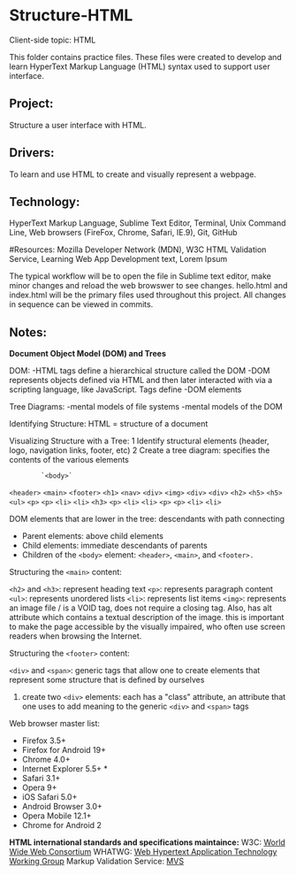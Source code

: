 # Structure-HTML
Client-side topic: HTML

This folder contains practice files.  These files were created to develop and learn HyperText Markup Language (HTML) syntax used to support user interface.

## Project: 
Structure a user interface with HTML.

## Drivers: 
To learn and use HTML to create and visually represent a webpage.

## Technology:  
HyperText Markup Language, Sublime Text Editor, Terminal, Unix Command Line, Web browsers (FireFox, Chrome, Safari, IE.9), Git, GitHub  

#Resources: 
Mozilla Developer Network (MDN), W3C HTML Validation Service, Learning Web App Development text, Lorem Ipsum

The typical workflow will be to open the file in Sublime text editor, make minor changes and reload the web browswer to see changes.  hello.html and index.html will be the primary files used throughout this project.  All changes in sequence can be viewed in commits.

## Notes:

**Document Object Model (DOM) and Trees**

DOM:
-HTML tags define a hierarchical structure called the DOM
-DOM represents objects defined via HTML and then later interacted with via a scripting language, like JavaScript. Tags define -DOM elements

Tree Diagrams:
-mental models of file systems
-mental models of the DOM

Identifying Structure:
HTML = structure of a document

Visualizing Structure with a Tree:
1 Identify structural elements (header, logo, navigation links, footer, etc)
2 Create a tree diagram: specifies the contents of the various elements

			`<body>`

  `<header>` 		`<main>`	`<footer>`
`<h1>` `<nav>`            `<div>` `<img>`      `<div>` `<div>`
		       `<h2>`	   `<h5>`      `<h5>`  `<ul>`
  		       `<p>`        `<p>`      `<li>`  `<li>`
		       `<h3>`	    `<p>`      `<li>`  `<li>`
		       `<p>`        `<p>`      `<li>`  `<li>`


DOM elements that are lower in the tree: descendants with path connecting

* Parent elements: above child elements
* Child elements: immediate descendants of parents
* Children of the `<body>` element: `<header>`, `<main>`, and `<footer>.`

Structuring the `<main>` content:

`<h2>` and `<h3>`: represent heading text
`<p>`:  represents paragraph content
`<ul>`: represents unordered lists
`<li>`: represents list items
`<img>`: represents an image file / is a VOID tag, does not require a closing tag. Also, has alt attribute which contains a textual description of the image. this is important to make the page accessible by the visually impaired, who often use screen readers when browsing the Internet.

Structuring the `<footer>` content:

`<div>` and `<span>`: generic tags that allow one to create elements that represent some structure that is defined by ourselves

1. create two `<div>` elements: each has a "class" attribute, an attribute that one uses to add meaning to the generic `<div>` and `<span>` tags
 


Web browser master list:
* Firefox 3.5+
* Firefox for Android 19+
* Chrome 4.0+
* Internet Explorer 5.5+ *
* Safari 3.1+
* Opera 9+
* iOS Safari 5.0+
* Android Browser 3.0+
* Opera Mobile 12.1+
* Chrome for Android 2

**HTML international standards and specifications maintaince:**
W3C: [World Wide Web Consortium](http://www.w3.org/)
WHATWG: [Web Hypertext Application Technology Working Group](http://www.whatwg.org/)
Markup Validation Service: [MVS](http://validator.w3.org/)
